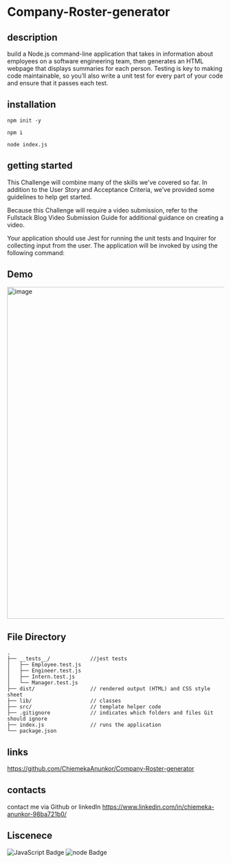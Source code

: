 # Company-Roster-generator

## description

build a Node.js command-line application that takes in information about employees on a software engineering team, then generates an HTML webpage that displays summaries for each person. Testing is key to making code maintainable, so you’ll also write a unit test for every part of your code and ensure that it passes each test.

## installation

```
npm init -y

npm i

node index.js
```

## getting started

This Challenge will combine many of the skills we've covered so far. In addition to the User Story and Acceptance Criteria, we’ve provided some guidelines to help get started.

Because this Challenge will require a video submission, refer to the Fullstack Blog Video Submission Guide for additional guidance on creating a video.

Your application should use Jest for running the unit tests and Inquirer for collecting input from the user. The application will be invoked by using the following command:

## Demo
<img width="772" alt="image" src="https://user-images.githubusercontent.com/63639477/197702070-6583ba30-0c3d-4506-bd04-7a0cc4859c1b.png">

## File Directory

```
.
├── __tests__/             //jest tests
│   ├── Employee.test.js
│   ├── Engineer.test.js
│   ├── Intern.test.js
│   └── Manager.test.js
├── dist/                  // rendered output (HTML) and CSS style sheet
├── lib/                   // classes
├── src/                   // template helper code
├── .gitignore             // indicates which folders and files Git should ignore
├── index.js               // runs the application
└── package.json
```

## links

https://github.com/ChiemekaAnunkor/Company-Roster-generator

## contacts

contact me via Github or linkedIn https://www.linkedin.com/in/chiemeka-anunkor-98ba721b0/

## Liscenece

![JavaScript Badge](https://img.shields.io/badge/Language-JavaScript-orange)
![node Badge](https://img.shields.io/badge/Language-Nodejs-green)
